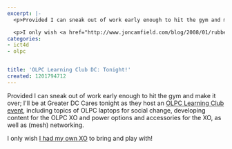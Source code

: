 ```yaml
---
excerpt: |-
  <p>Provided I can sneak out of work early enough to hit the gym and make it over; I'll be at Greater DC Cares tonight as they host an <a href="http://olpclearningclub.org/meetings/final-agenda-for-13108-meeting/">OLPC Learning Club event</a>, including topics of OLPC laptops for social change, developing content for the OLPC XO and power options and accessories for the XO, as well as (mesh) networking.</p>

  <p>I only wish <a href="http://www.joncamfield.com/blog/2008/01/rubber_meet_road.html">I had my own XO</a> to bring and play with!</p>
categories:
- ict4d
- olpc


title: 'OLPC Learning Club DC: Tonight!'
created: 1201794712
---
```

<p>Provided I can sneak out of work early enough to hit the gym and make it over; I'll be at Greater DC Cares tonight as they host an <a href="http://olpclearningclub.org/meetings/final-agenda-for-13108-meeting/">OLPC Learning Club event</a>, including topics of OLPC laptops for social change, developing content for the OLPC XO and power options and accessories for the XO, as well as (mesh) networking.</p>

<p>I only wish <a href="http://www.joncamfield.com/blog/2008/01/rubber_meet_road.html">I had my own XO</a> to bring and play with!</p>
